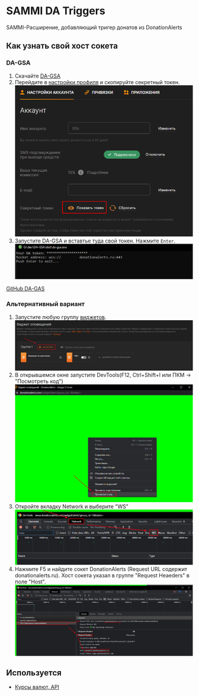 # SAMMI DA Triggers

SAMMI-Расширение, добавляющий тригер донатов из DonationAlerts


## Как узнать свой хост сокета

### DA-GSA

1. Скачайте [DA-GSA](https://github.com/80LK/DA-GSA/releases/download/1.0/da-gsa.exe)
2. Перейдите в [настройки профиля](https://www.donationalerts.com/dashboard/general-settings/account) и скопируйте секретный токен.
![Get token](./img/da-gsa-1.png "Get token")
3. Запустите DA-GSA и вставтье туда свой токен. Нажмите `Enter`.
![Put token](./img/da-gsa-2.png "Put token")

[GitHub DA-GAS](https://github.com/80LK/DA-GSA)

### Альтернативный вариант

1. Запустите любую группу [виджетов](https://www.donationalerts.com/dashboard/widgets/alerts).
![Run widget](/img/get-host-1.jpg "Run widget")
2. В открывшемся окне запустите DevTools(F12, Ctrl+Shift+I или ПКМ -> "Посмотреть код")
![Open DevTools](/img/get-host-2.jpg "Open DevTools")
3. Откройте вкладку Network и выберите "WS"
![Open Network](/img/get-host-3.jpg "Open Network")
4. Нажмите F5 и найдите сокет DonationAlerts (Request URL содержит donationalerts.ru). Хост сокета указал в группе "Request Heaeders" в поле "Host".
![Find Socket and get Host](/img/get-host-4.jpg "Find Socket and get Host")

## Используется
* [Курсы валют, API](https://www.cbr-xml-daily.ru)
